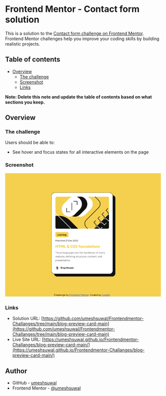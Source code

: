 # Frontend Mentor - Contact form solution

This is a solution to the [Contact form challenge on Frontend Mentor](https://www.frontendmentor.io/challenges/contact-form--G-hYlqKJj). Frontend Mentor challenges help you improve your coding skills by building realistic projects. 

## Table of contents

- [Overview](#overview)
  - [The challenge](#the-challenge)
  - [Screenshot](#screenshot)
  - [Links](#links)

**Note: Delete this note and update the table of contents based on what sections you keep.**

## Overview

### The challenge

Users should be able to:

- See hover and focus states for all interactive elements on the page

### Screenshot

![](./assets/images/Screenshot.png)

### Links

- Solution URL: [https://github.com/umeshsuwal/Frontendmentor-Challanges/tree/main/blog-preview-card-main](https://github.com/umeshsuwal/Frontendmentor-Challanges/tree/main/blog-preview-card-main)
- Live Site URL: [https://umeshsuwal.github.io/Frontendmentor-Challanges/blog-preview-card-main/](https://umeshsuwal.github.io/Frontendmentor-Challanges/blog-preview-card-main/)

## Author

- GitHub - [umeshsuwal](https://github.com/umeshsuwal)
- Frontend Mentor - [@umeshsuwal](https://www.frontendmentor.io/profile/umeshsuwal)
